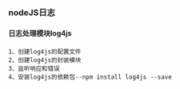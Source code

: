 ### nodeJS日志
#### 日志处理模块log4js

```
1、创建log4js的配置文件
2、创建log4js的封装模块
3、监听响应和错误
4、安装log4js的依赖包--npm install log4js --save
```
